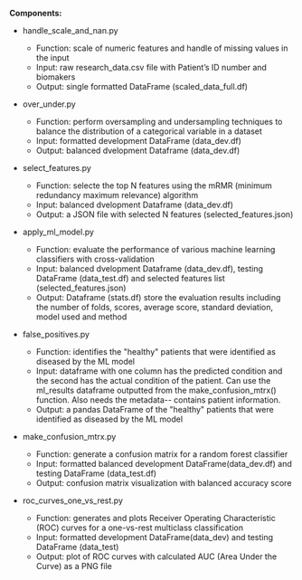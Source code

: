 **Components:**

+ handle_scale_and_nan.py
	+ Function: scale of numeric features and handle of missing values in the input
	+ Input: raw research_data.csv file with Patient’s ID number and biomakers
	+ Output: single formatted DataFrame (scaled_data_full.df)

+ over_under.py
	+ Function: perform oversampling and undersampling techniques to balance the distribution of a categorical variable in a dataset 
	+ Input: formatted development DataFrame (data_dev.df)
	+ Output: balanced dvelopment Dataframe (data_dev.df)

+ select_features.py
	+ Function: selecte the top N features using the mRMR (minimum redundancy maximum relevance) algorithm
	+ Input: balanced dvelopment Dataframe (data_dev.df) 
	+ Output: a JSON file with selected N features (selected_features.json)

+ apply_ml_model.py
	+ Function: evaluate the performance of various machine learning classifiers with cross-validation
	+ Input: balanced dvelopment Dataframe (data_dev.df), testing DataFrame (data_test.df) and selected features list (selected_features.json)
	+ Output: Dataframe (stats.df) store the evaluation results including the number of folds, scores, average score, standard deviation, model used and method

+ false_positives.py 
	+ Function: identifies the "healthy" patients that were identified as diseased by the ML model
	+ Input: dataframe with one column has the predicted condition and the second has the actual condition of the patient. 
	 	Can use the ml_results dataframe outputted from the make_confusion_mtrx() function. Also needs the metadata-- contains patient information. 
	+ Output: a pandas DataFrame of the "healthy" patients that were identified as diseased by the ML model
    
+ make_confusion_mtrx.py
	+ Function: generate a confusion matrix for a random forest classifier
	+ Input: formatted balanced development DataFrame(data_dev.df) and testing DataFrame (data_test.df)
	+ Output: confusion matrix visualization with balanced accuracy score

+ roc_curves_one_vs_rest.py
	+ Function: generates and plots Receiver Operating Characteristic (ROC) curves for a one-vs-rest multiclass classification
	+ Input: formatted development DataFrame(data_dev) and testing DataFrame (data_test)
	+ Output: plot of ROC curves with calculated AUC (Area Under the Curve) as a PNG file
